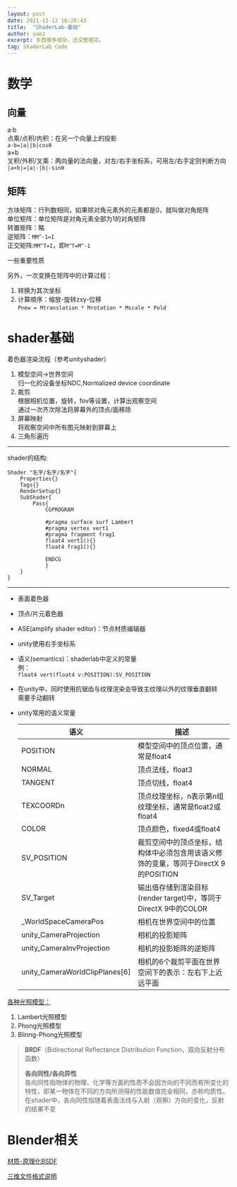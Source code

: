 ```yaml
---
layout: post
date: 2021-11-12 16:20:43
title:  "ShaderLab-基础"
author: yaoz
excerpt: 东西很多很杂，还没整理完。
tag: ShaderLab Code
---
```


# 数学

## 向量

a·b  
点乘/点积/内积：在另一个向量上的投影  
`a·b=|a||b|cosθ`  
a×b  
叉积/外积/叉乘：两向量的法向量，对左/右手坐标系，可用左/右手定则判断方向  
`|a×b|=|a|·|b|·sinθ`  

## 矩阵

方块矩阵：行列数相同，如果除对角元素外的元素都是0，就叫做对角矩阵  
单位矩阵：单位矩阵是对角元素全部为1的对角矩阵  
转置矩阵：略  
逆矩阵：`MM^-1=I`  
正交矩阵:`MM^T=I`，即`M^T=M^-1`  
  
一些重要性质  
  
另外，一次变换在矩阵中的计算过程：  
1.  转换为其次坐标
2.  计算顺序：缩放-旋转zxy-位移  
    `Pnew = Mtranslation * Mrotation * Mscale * Pold`

# shader基础

着色器渲染流程（参考unityshader）  
1.  模型空间->世界空间  
    归一化的设备坐标NDC,Normalized device coordinate
2.  裁剪  
    根据相机位置，旋转，fov等设置，计算出观察空间  
    通过一次齐次除法将屏幕外的顶点/面移除  
3.  屏幕映射  
    将观察空间中所有图元映射到屏幕上  
4.  三角形遍历  

---

shader的结构:  
```
Shader "名字/名字/名字"{
    Properties{}
    Tags{}
    RenderSetup{}
    SubShader{
        Pass{
            CGPROGRAM

            #pragma surface surf Lambert
            #pragma vertex vert1
            #pragma fragment frag1
            float4 vert1(){}
            float4 frag1(){}

            ENDCG
            }
    }
}
```

---

- 表面着色器
- 顶点/片元着色器
- ASE(amplify shader editor)：节点材质编辑器
- unity使用右手坐标系
- 语义(semantics)：shaderlab中定义的常量  
  例：  
    `float4 vert(float4 v:POSITION):SV_POSITION`
- 在unity中，同时使用抗锯齿与纹理渲染会导致主纹理以外的纹理垂直翻转  
  需要手动翻转
- unity常用的语义常量
  
  |语义|描述|
  |---|---| 
  |POSITION|模型空间中的顶点位置，通常是float4|
  |NORMAL|顶点法线，float3|
  |TANGENT|顶点切线，float4|
  |TEXCOORDn|顶点纹理坐标，n表示第n组纹理坐标，通常是float2或float4|
  |COLOR|顶点颜色，fixed4或float4|
  |SV_POSITION|裁剪空间中的顶点坐标，结构体中必须包含用该语义修饰的变量，等同于DirectX 9的POSITION|
  |SV_Target|输出值存储到渲染目标(render target)中，等同于DirectX 9中的COLOR|
  |_WorldSpaceCameraPos|相机在世界空间中的位置|
  |unity_CameraProjection|相机的投影矩阵|
  |unity_CameraInvProjection|相机的投影矩阵的逆矩阵|
  |unity_CameraWorldClipPlanes[6]|相机的6个裁剪平面在世界空间下的表示：左右下上近远平面|

[各种光照模型：](https://www.cnblogs.com/cxrs/category/446348.html)

1.  Lambert光照模型
2.  Phong光照模型
3.  Blinng-Phong光照模型

> **BRDF**（Bidirectional Reflectance Distribution Function，双向反射分布函数）  
>   
> **各向同性/各向异性**  
> 各向同性指物体的物理、化学等方面的性质不会因方向的不同而有所变化的特性，即某一物体在不同的方向所测得的性能数值完全相同，亦称均质性。  
> 在shader中，各向同性指随着表面法线与入射（观察）方向的变化，反射的结果不变

# Blender相关

[材质-原理化BSDF](https://docs.blender.org/manual/zh-hans/dev/render/shader_nodes/shader/principled.html)

[三维文件格式说明](https://www.bgteach.com/article/132)
